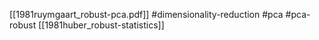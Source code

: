 [[1981ruymgaart_robust-pca.pdf]]
#dimensionality-reduction #pca #pca-robust
[[1981huber_robust-statistics]]

